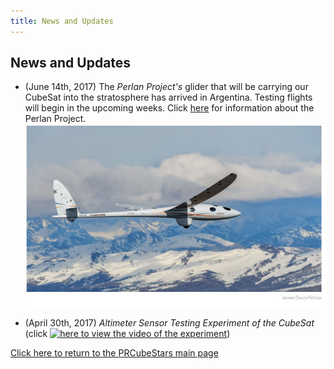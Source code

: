 ```yaml
---
title: News and Updates
---
```


## News and Updates
- (June 14th, 2017) The *Perlan Project's* glider that will be carrying our CubeSat into the stratosphere has arrived in Argentina. Testing flights will begin in the upcoming weeks. Click [here](http://www.sciencemag.org/news/2017/07/glider-aims-new-heights-and-rare-scientific-data?platform=hootsuite) for information about the Perlan Project. 
[<img src="Images/Perlan-Project-Glider.jpg" alt="hi" class="inline"/>](http://www.sciencemag.org/news/2017/07/glider-aims-new-heights-and-rare-scientific-data?platform=hootsuite)

- (April 30th, 2017) *Altimeter Sensor Testing Experiment of the CubeSat* (click [![here to view the video of the experiment](<img src="Images/Perlan-Project-Glider.jpg" alt="hi" class="inline"/>)](https://www.youtube.com/watch?v=0UYQ0fL8KiQ)) 


[Click here to return to the PRCubeStars main page](https://friveramariani.github.io/PRCubeStars/)